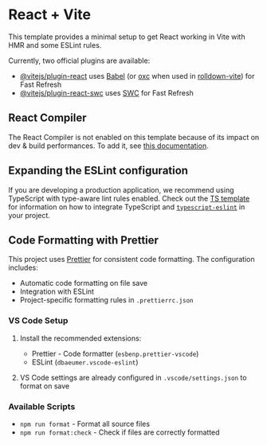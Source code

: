 # React + Vite

This template provides a minimal setup to get React working in Vite with HMR and some ESLint rules.

Currently, two official plugins are available:

- [@vitejs/plugin-react](https://github.com/vitejs/vite-plugin-react/blob/main/packages/plugin-react) uses [Babel](https://babeljs.io/) (or [oxc](https://oxc.rs) when used in [rolldown-vite](https://vite.dev/guide/rolldown)) for Fast Refresh
- [@vitejs/plugin-react-swc](https://github.com/vitejs/vite-plugin-react/blob/main/packages/plugin-react-swc) uses [SWC](https://swc.rs/) for Fast Refresh

## React Compiler

The React Compiler is not enabled on this template because of its impact on dev & build performances. To add it, see [this documentation](https://react.dev/learn/react-compiler/installation).

## Expanding the ESLint configuration

If you are developing a production application, we recommend using TypeScript with type-aware lint rules enabled. Check out the [TS template](https://github.com/vitejs/vite/tree/main/packages/create-vite/template-react-ts) for information on how to integrate TypeScript and [`typescript-eslint`](https://typescript-eslint.io) in your project.

## Code Formatting with Prettier

This project uses [Prettier](https://prettier.io/) for consistent code formatting. The configuration includes:

- Automatic code formatting on file save
- Integration with ESLint
- Project-specific formatting rules in `.prettierrc.json`

### VS Code Setup

1. Install the recommended extensions:
   - Prettier - Code formatter (`esbenp.prettier-vscode`)
   - ESLint (`dbaeumer.vscode-eslint`)

2. VS Code settings are already configured in `.vscode/settings.json` to format on save

### Available Scripts

- `npm run format` - Format all source files
- `npm run format:check` - Check if files are correctly formatted
